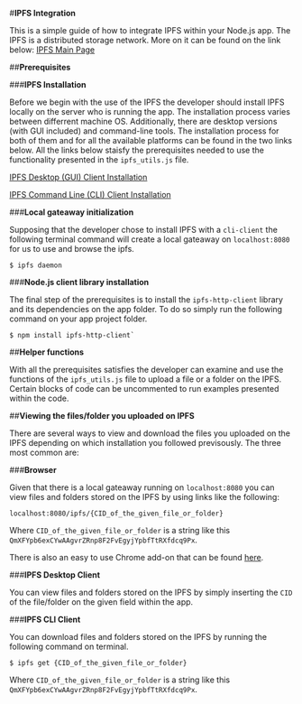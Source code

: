 #**IPFS Integration**

This is a simple guide of how to integrate IPFS within your Node.js app. The IPFS is a distributed storage network. More on it can be found on the link below:
[IPFS Main Page](https://ipfs.io/)

##**Prerequisites**

###**IPFS Installation**

Before we begin with the use of the IPFS the developer should install IPFS locally on the server who is running the app. The installation process varies between differrent machine OS. Additionally, there are desktop versions (with GUI included) and command-line tools. The installation process for both of them and for all the available platforms can be found in the two links below. All the links below staisfy the prerequisites needed to use the functionality presented in the `ipfs_utils.js` file.

[IPFS Desktop (GUI) Client Installation](https://docs.ipfs.io/install/ipfs-desktop/)

[IPFS Command Line (CLI) Client Installation](https://docs.ipfs.io/install/command-line/)


###**Local gateaway initialization**

Supposing that the developer chose to install IPFS with a `cli-client` the following terminal command will create a local gateaway on `localhost:8080` for us to use and browse the ipfs.

```
$ ipfs daemon
```

###**Node.js client library installation**

The final step of the prerequisites is to install the `ipfs-http-client` library and its dependencies on the app folder. To do so simply run the following command on your app project folder.

```
$ npm install ipfs-http-client`
```

##**Helper functions**

With all the prerequisites satisfies the developer can examine and use the functions of the `ipfs_utils.js` file to upload a file or a folder on the IPFS. Certain blocks of code can be uncommented to run examples presented within the code.

##**Viewing the files/folder you uploaded on IPFS**

There are several ways to view and download the files you uploaded on the IPFS depending on which installation you followed previsously. The three most common are:

###**Browser**

Given that there is a local gateaway running on `localhost:8080` you can view files and folders stored on the IPFS by using links like the following:

`localhost:8080/ipfs/{CID_of_the_given_file_or_folder}`

Where `CID_of_the_given_file_or_folder` is a string like this `QmXFYpb6exCYwAAgvrZRnp8F2FvEgyjYpbfTtRXfdcq9Px`.

There is also an easy to use Chrome add-on that can be found [here](https:docs.ipfs.io/install/ipfs-companion/).

###**IPFS Desktop Client**

You can view files and folders stored on the IPFS by simply inserting the `CID` of the file/folder on the given field within the app.

###**IPFS CLI Client**

You can download files and folders stored on the IPFS by running the following command on terminal.

```
$ ipfs get {CID_of_the_given_file_or_folder}
```

Where `CID_of_the_given_file_or_folder` is a string like this `QmXFYpb6exCYwAAgvrZRnp8F2FvEgyjYpbfTtRXfdcq9Px`. 
